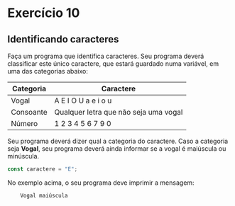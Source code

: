 # Exercício 10

## Identificando caracteres

Faça um programa que identifica caracteres. Seu programa deverá classificar este único caractere, que estará guardado numa variável, em uma das categorias abaixo:

| Categoria | Caractere                             |
| --------- | ------------------------------------- |
| Vogal     | A E I O U a e i o u                   |
| Consoante | Qualquer letra que não seja uma vogal |
| Número    | 1 2 3 4 5 6 7 9 0                     |

Seu programa deverá dizer qual a categoria do caractere. Caso a categoria seja **Vogal**, seu programa deverá ainda informar se a vogal é maiúscula ou minúscula.

```javascript
const caractere = "E";
```

No exemplo acima, o seu programa deve imprimir a mensagem:

```
    Vogal maiúscula
```